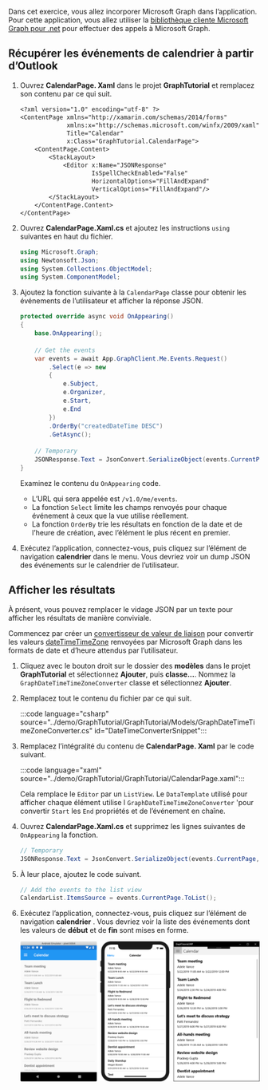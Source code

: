 <!-- markdownlint-disable MD002 MD041 -->

Dans cet exercice, vous allez incorporer Microsoft Graph dans l’application. Pour cette application, vous allez utiliser la [bibliothèque cliente Microsoft Graph pour .net](https://github.com/microsoftgraph/msgraph-sdk-dotnet) pour effectuer des appels à Microsoft Graph.

## <a name="get-calendar-events-from-outlook"></a>Récupérer les événements de calendrier à partir d’Outlook

1. Ouvrez **CalendarPage. Xaml** dans le projet **GraphTutorial** et remplacez son contenu par ce qui suit.

    ```xaml
    <?xml version="1.0" encoding="utf-8" ?>
    <ContentPage xmlns="http://xamarin.com/schemas/2014/forms"
                 xmlns:x="http://schemas.microsoft.com/winfx/2009/xaml"
                 Title="Calendar"
                 x:Class="GraphTutorial.CalendarPage">
        <ContentPage.Content>
            <StackLayout>
                <Editor x:Name="JSONResponse"
                        IsSpellCheckEnabled="False"
                        HorizontalOptions="FillAndExpand"
                        VerticalOptions="FillAndExpand"/>
            </StackLayout>
        </ContentPage.Content>
    </ContentPage>
    ```

1. Ouvrez **CalendarPage.Xaml.cs** et ajoutez les instructions `using` suivantes en haut du fichier.

    ```csharp
    using Microsoft.Graph;
    using Newtonsoft.Json;
    using System.Collections.ObjectModel;
    using System.ComponentModel;
    ```

1. Ajoutez la fonction suivante à la `CalendarPage` classe pour obtenir les événements de l’utilisateur et afficher la réponse JSON.

    ```csharp
    protected override async void OnAppearing()
    {
        base.OnAppearing();

        // Get the events
        var events = await App.GraphClient.Me.Events.Request()
            .Select(e => new
            {
                e.Subject,
                e.Organizer,
                e.Start,
                e.End
            })
            .OrderBy("createdDateTime DESC")
            .GetAsync();

        // Temporary
        JSONResponse.Text = JsonConvert.SerializeObject(events.CurrentPage, Formatting.Indented);
    }
    ```

    Examinez le contenu du `OnAppearing` code.

    - L’URL qui sera appelée est `/v1.0/me/events`.
    - La fonction `Select` limite les champs renvoyés pour chaque événement à ceux que la vue utilise réellement.
    - La fonction `OrderBy` trie les résultats en fonction de la date et de l’heure de création, avec l’élément le plus récent en premier.

1. Exécutez l’application, connectez-vous, puis cliquez sur l’élément de navigation **calendrier** dans le menu. Vous devriez voir un dump JSON des événements sur le calendrier de l’utilisateur.

## <a name="display-the-results"></a>Afficher les résultats

À présent, vous pouvez remplacer le vidage JSON par un texte pour afficher les résultats de manière conviviale.

Commencez par créer un [convertisseur de valeur de liaison](/xamarin/xamarin-forms/xaml/xaml-basics/data-binding-basics#binding-value-converters) pour convertir les valeurs [dateTimeTimeZone](/graph/api/resources/datetimetimezone?view=graph-rest-1.0) renvoyées par Microsoft Graph dans les formats de date et d’heure attendus par l’utilisateur.

1. Cliquez avec le bouton droit sur le dossier des **modèles** dans le projet **GraphTutorial** et sélectionnez **Ajouter**, puis **classe...**. Nommez la `GraphDateTimeTimeZoneConverter` classe et sélectionnez **Ajouter**.

1. Remplacez tout le contenu du fichier par ce qui suit.

    :::code language="csharp" source="../demo/GraphTutorial/GraphTutorial/Models/GraphDateTimeTimeZoneConverter.cs" id="DateTimeConverterSnippet":::

1. Remplacez l’intégralité du contenu de **CalendarPage. Xaml** par le code suivant.

    :::code language="xaml" source="../demo/GraphTutorial/GraphTutorial/CalendarPage.xaml":::

    Cela remplace le `Editor` par un `ListView`. Le `DataTemplate` utilisé pour afficher chaque élément utilise l `GraphDateTimeTimeZoneConverter` 'pour convertir `Start` les `End` propriétés et de l’événement en chaîne.

1. Ouvrez **CalendarPage.Xaml.cs** et supprimez les lignes suivantes de `OnAppearing` la fonction.

    ```csharp
    // Temporary
    JSONResponse.Text = JsonConvert.SerializeObject(events.CurrentPage, Formatting.Indented);
    ```

1. À leur place, ajoutez le code suivant.

    ```csharp
    // Add the events to the list view
    CalendarList.ItemsSource = events.CurrentPage.ToList();
    ```

1. Exécutez l’application, connectez-vous, puis cliquez sur l’élément de navigation **calendrier** . Vous devriez voir la liste des événements dont les valeurs de **début** et de **fin** sont mises en forme.

    ![Capture d’écran du tableau des événements](./images/calendar-page.png)
